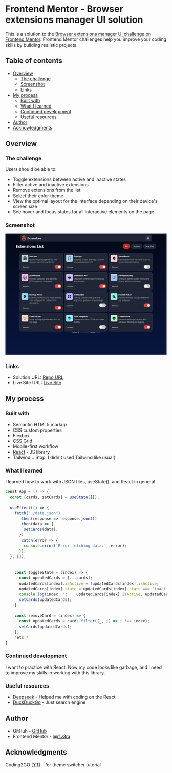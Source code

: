 # Frontend Mentor - Browser extensions manager UI solution

This is a solution to the [Browser extensions manager UI challenge on Frontend Mentor](https://www.frontendmentor.io/challenges/browser-extension-manager-ui-yNZnOfsMAp). Frontend Mentor challenges help you improve your coding skills by building realistic projects. 

## Table of contents

- [Overview](#overview)
  - [The challenge](#the-challenge)
  - [Screenshot](#screenshot)
  - [Links](#links)
- [My process](#my-process)
  - [Built with](#built-with)
  - [What I learned](#what-i-learned)
  - [Continued development](#continued-development)
  - [Useful resources](#useful-resources)
- [Author](#author)
- [Acknowledgments](#acknowledgments)


## Overview

### The challenge

Users should be able to:

- Toggle extensions between active and inactive states
- Filter active and inactive extensions
- Remove extensions from the list
- Select their color theme
- View the optimal layout for the interface depending on their device's screen size
- See hover and focus states for all interactive elements on the page

### Screenshot

![](./screenshot.png)

### Links

- Solution URL: [Repo URL](https://github.com/r1v3ra-1508/browser-extension-manager-ui-main/)
- Live Site URL: [Live Site](https://browser-extension-manager-ui-main-eight.vercel.app/)

## My process

### Built with

- Semantic HTML5 markup
- CSS custom properties
- Flexbox
- CSS Grid
- Mobile-first workflow
- [React](https://reactjs.org/) - JS library
- Tailwind... Stop. I didn't used Tailwind like usual(


### What I learned

I learned how to work with JSON files, useState(), and React in general


```js
const App = () => {
  const [cards, setCards] = useState([]);
  
  useEffect(() => {
    fetch("./data.json")
      .then(response => response.json())
      .then(data => {
        setCards(data);
      })
      .catch(error => {
        console.error('Error fetching data:', error);
      });
  }, []);

  
    const toggleState = (index) => {
      const updatedCards = [...cards];
      updatedCards[index].isActive = !updatedCards[index].isActive;
      updatedCards[index].state = updatedCards[index].state === 'inactive' ? 'active' : 'inactive';
      console.log(index, ': ', updatedCards[index].isActive, updatedCards[index].state);
      setCards(updatedCards);
    }
      
    const removeCard = (index) => {
      const updatedCards = cards.filter((_, i) => i !== index);
      setCards(updatedCards);
    };
    *etc.*
}
```


### Continued development

I want to practice with React. Now my code looks like garbage, and I need to improve my skills in working with this library.

### Useful resources

- [Deepseek](https://chat.deepseek.com) - Helped me with coding on the React
- [DuckDuckGo](https://www.duckduckgo.com) - Just search engine


## Author

- GitHuh - [GitHub](https://www.github.com/r1v3ra-1508)
- Frontend Mentor - [@r1v3ra](https://www.frontendmentor.io/profile/r1v3ra-1508)



## Acknowledgments

Coding2GO ([YT](https://www.youtube.com/@coding2go)) - for theme switcher tutorial

